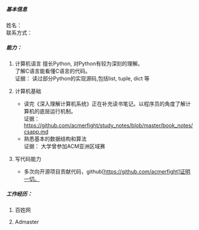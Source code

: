 ##### 基本信息
姓名：                       
联系方式： 

##### 能力：
1.  计算机语言
    擅长Python, 对Python有较为深刻的理解。  
    了解C语言能看懂C语言的代码。  
    证据： 读过部分Python的实现源码,包括list, tuple, dict 等

2.  计算机基础
    *   读完《深入理解计算机系统》正在补充读书笔记。以程序员的角度了解计算机的底层运行机制。  
        证据：https://github.com/acmerfight/study_notes/blob/master/book_notes/csapp.md   
    *   熟悉基本的数据结构和算法  
        证据： 大学曾参加ACM亚洲区域赛  
3.  写代码能力
    *   多次向开源项目贡献代码，github[https://github.com/acmerfight]证明一切。

##### 工作经历：
1.  百姓网

2.  Admaster

